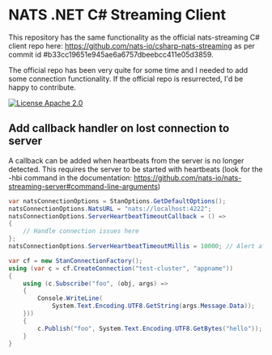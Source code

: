 # NATS .NET C# Streaming Client
This repository has the same functionality as the official nats-streaming C# client repo here: https://github.com/nats-io/csharp-nats-streaming as per commit id #b33cc19651e945ae6a6757dbeebcc411e05d3859.

The official repo has been very quite for some time and I needed to add some connection functionality. If the official repo is resurrected, I'd be happy to contribute.

[![License Apache 2.0](https://img.shields.io/badge/License-Apache2-blue.svg)](https://www.apache.org/licenses/LICENSE-2.0)

## Add callback handler on lost connection to server
A callback can be added when heartbeats from the server is no longer detected. This requires the server to be started with heartbeats (look for the -hbi command in the documentation: https://github.com/nats-io/nats-streaming-server#command-line-arguments)

```csharp
var natsConnectionOptions = StanOptions.GetDefaultOptions();
natsConnectionOptions.NatsURL = "nats://localhost:4222";
natsConnectionOptions.ServerHeartbeatTimeoutCallback = () =>
{
    // Handle connection issues here
};
natsConnectionOptions.ServerHeartbeatTimeoutMillis = 10000; // Alert after 10 seconds of silence

var cf = new StanConnectionFactory();
using (var c = cf.CreateConnection("test-cluster", "appname"))
{
    using (c.Subscribe("foo", (obj, args) =>
    {
        Console.WriteLine(
            System.Text.Encoding.UTF8.GetString(args.Message.Data));
    }))
    {
        c.Publish("foo", System.Text.Encoding.UTF8.GetBytes("hello"));
    }
}
```